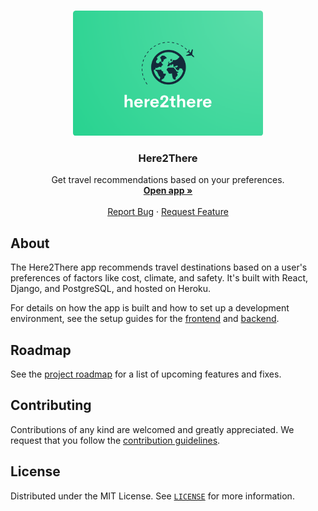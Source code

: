 <br />
<p align="center">
  <a href="https://github.com/chingu-voyages/v29-bears-team-07">
    <img src="./logo.png" alt="Logo" height="200">
  </a>

  <h3 align="center">Here2There</h3>

  <p align="center">
    Get travel recommendations based on your preferences.
    <br />
    <a href="https://here2there.herokuapp.com/"><strong>Open app »</strong></a>
    <br />
    <br />
    <a href="https://github.com/chingu-voyages/v29-bears-team-07/issues/new?assignees=&labels=bug&template=bug-report-template.md&title=">Report Bug</a>
    ·
    <a href="https://github.com/chingu-voyages/v29-bears-team-07/issues/new?assignees=&labels=user_story&template=user-story-template.md&title=">Request Feature</a>
  </p>
</p>

## About

The Here2There app recommends travel destinations based on a user's preferences of factors like cost, climate, and safety. It's built with React, Django, and PostgreSQL, and hosted on Heroku.

For details on how the app is built and how to set up a development environment, see the setup guides for the [frontend](./client/README.md) and [backend](./server/README.md).

## Roadmap

See the [project roadmap](https://github.com/chingu-voyages/v29-bears-team-07/projects/1) for a list of upcoming features and fixes.

## Contributing

Contributions of any kind are welcomed and greatly appreciated. We request that you follow the [contribution guidelines](./CONTRIBUTING.md).

## License

Distributed under the MIT License. See [`LICENSE`](./LICENSE) for more information.
